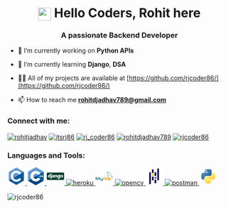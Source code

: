 
<h1 align="center"><img src="https://github.com/TheDudeThatCode/TheDudeThatCode/blob/master/Assets/Hi.gif" width="29px" height=29 align=center>
 Hello Coders, Rohit here </h1>
<h3 align="center">A passionate Backend Developer</h3>

- 🔭 I’m currently working on **Python APIs**

- 🌱 I’m currently learning **Django**, **DSA**

- 👨‍💻 All of my projects are available at [https://github.com/rjcoder86/](https://github.com/rjcoder86/)

- 📫 How to reach me **rohitdjadhav789@gmail.com**

<h3 align="left">Connect with me:</h3>
<p align="left">
<a href="https://linkedin.com/in/rohitjadhav" target="blank"><img align="center" src="https://raw.githubusercontent.com/rahuldkjain/github-profile-readme-generator/master/src/images/icons/Social/linked-in-alt.svg" alt="rohitjadhav" height="30" width="40" /></a>
<a href="https://instagram.com/itsrj86" target="blank"><img align="center" src="https://raw.githubusercontent.com/rahuldkjain/github-profile-readme-generator/master/src/images/icons/Social/instagram.svg" alt="itsrj86" height="30" width="40" /></a>
<a href="https://www.codechef.com/users/rj_coder86" target="blank"><img align="center" src="https://cdn.jsdelivr.net/npm/simple-icons@3.1.0/icons/codechef.svg" alt="rj_coder86" height="30" width="40" /></a>
<a href="https://www.hackerrank.com/rohitdjadhav789" target="blank"><img align="center" src="https://raw.githubusercontent.com/rahuldkjain/github-profile-readme-generator/master/src/images/icons/Social/hackerrank.svg" alt="rohitdjadhav789" height="30" width="40" /></a>
<a href="https://www.leetcode.com/rjcoder86" target="blank"><img align="center" src="https://raw.githubusercontent.com/rahuldkjain/github-profile-readme-generator/master/src/images/icons/Social/leet-code.svg" alt="rjcoder86" height="30" width="40" /></a>
</p>

<h3 align="left">Languages and Tools:</h3>
<p align="left"> <a href="https://www.cprogramming.com/" target="_blank" rel="noreferrer"> <img src="https://raw.githubusercontent.com/devicons/devicon/master/icons/c/c-original.svg" alt="c" width="40" height="40"/> </a> <a href="https://www.w3schools.com/cpp/" target="_blank" rel="noreferrer"> <img src="https://raw.githubusercontent.com/devicons/devicon/master/icons/cplusplus/cplusplus-original.svg" alt="cplusplus" width="40" height="40"/> </a> <a href="https://www.djangoproject.com/" target="_blank" rel="noreferrer"> <img src="https://raw.githubusercontent.com/devicons/devicon/master/icons/django/django-original.svg" alt="django" width="40" height="40"/> </a> <a href="https://heroku.com" target="_blank" rel="noreferrer"> <img src="https://www.vectorlogo.zone/logos/heroku/heroku-icon.svg" alt="heroku" width="40" height="40"/> </a> <a href="https://www.mysql.com/" target="_blank" rel="noreferrer"> <img src="https://raw.githubusercontent.com/devicons/devicon/master/icons/mysql/mysql-original-wordmark.svg" alt="mysql" width="40" height="40"/> </a> <a href="https://opencv.org/" target="_blank" rel="noreferrer"> <img src="https://www.vectorlogo.zone/logos/opencv/opencv-icon.svg" alt="opencv" width="40" height="40"/> </a> <a href="https://pandas.pydata.org/" target="_blank" rel="noreferrer"> <img src="https://raw.githubusercontent.com/devicons/devicon/2ae2a900d2f041da66e950e4d48052658d850630/icons/pandas/pandas-original.svg" alt="pandas" width="40" height="40"/> </a> <a href="https://postman.com" target="_blank" rel="noreferrer"> <img src="https://www.vectorlogo.zone/logos/getpostman/getpostman-icon.svg" alt="postman" width="40" height="40"/> </a> <a href="https://www.python.org" target="_blank" rel="noreferrer"> <img src="https://raw.githubusercontent.com/devicons/devicon/master/icons/python/python-original.svg" alt="python" width="40" height="40"/> </a> </p>

<p><img align="center" src="https://github-readme-stats.vercel.app/api/top-langs?username=rjcoder86&show_icons=true&locale=en&layout=compact" alt="rjcoder86" /></p>


<!-- [![Top Langs](https://github-readme-stats.vercel.app/api/top-langs/?username=rjcoder86&layout=compact)](https://github.com/anuraghazra/github-readme-stats) -->
